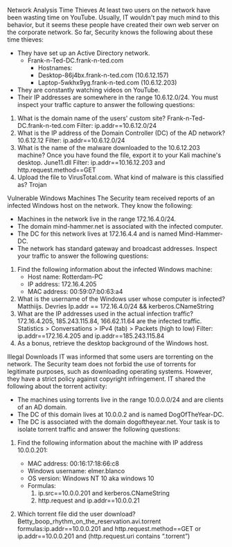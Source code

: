 ﻿Network Analysis
Time Thieves
At least two users on the network have been wasting time on YouTube. Usually, IT wouldn't pay much mind to this behavior, but it seems these people have created their own web server on the corporate network. So far, Security knows the following about these time thieves:
* They have set up an Active Directory network.
   * Frank-n-Ted-DC.frank-n-ted.com
      * Hostnames:
      * Desktop-86j4bx.frank-n-ted.com (10.6.12.157)
      * Laptop-5wkhx9yg.frank-n-ted.com (10.6.12.203)
* They are constantly watching videos on YouTube.
* Their IP addresses are somewhere in the range 10.6.12.0/24.
You must inspect your traffic capture to answer the following questions:
1. What is the domain name of the users' custom site?
Frank-n-Ted-DC.frank-n-ted.com
Filter: ip.addr==10.6.12.0/24
2. What is the IP address of the Domain Controller (DC) of the AD network?
        10.6.12.12
        Filter: ip.addr==10.6.12.0/24
3. What is the name of the malware downloaded to the 10.6.12.203 machine? Once you have found the file, export it to your Kali machine's desktop.
June11.dll
Filter: ip.addr==10.16.12.203 and http.request.method==GET
4. Upload the file to VirusTotal.com. What kind of malware is this classified as?
   Trojan

Vulnerable Windows Machines
The Security team received reports of an infected Windows host on the network. They know the following:
* Machines in the network live in the range 172.16.4.0/24.
* The domain mind-hammer.net is associated with the infected computer.
* The DC for this network lives at 172.16.4.4 and is named Mind-Hammer-DC.
* The network has standard gateway and broadcast addresses.
Inspect your traffic to answer the following questions:
1. Find the following information about the infected Windows machine:
   * Host name: Rotterdam-PC
   * IP address: 172.16.4.205
   * MAC address: 00:59:07:b0:63:a4
2. What is the username of the Windows user whose computer is infected?
        Matthiijs. Devries
        Ip.addr == 172.16.4.0/24 && kerberos.CNameString
3. What are the IP addresses used in the actual infection traffic?
        172.16.4.205, 185.243.115.84, 166.62.11.64 are the infected traffic.
        Statistics > Conversations > IPv4 (tab) > Packets (high to low)
Filter: ip.addr==172.16.4.205 and ip.addr==185.243.115.84
4. As a bonus, retrieve the desktop background of the Windows host.

Illegal Downloads
IT was informed that some users are torrenting on the network. The Security team does not forbid the use of torrents for legitimate purposes, such as downloading operating systems. However, they have a strict policy against copyright infringement.
IT shared the following about the torrent activity:
* The machines using torrents live in the range 10.0.0.0/24 and are clients of an AD domain.
* The DC of this domain lives at 10.0.0.2 and is named DogOfTheYear-DC.
* The DC is associated with the domain dogoftheyear.net.
Your task is to isolate torrent traffic and answer the following questions:
1. Find the following information about the machine with IP address 10.0.0.201:
   * MAC address: 00:16:17:18:66:c8
   * Windows username: elmer.blanco
   * OS version: Windows NT 10 aka windows 10
   * Formulas:
      1. ip.src==10.0.0.201 and kerberos.CNameString
      2. http.request and ip.addr==10.0.0.21


2. Which torrent file did the user download?
Betty_boop_rhythm_on_the_reservation.avi.torrent
formulas:ip.addr==10.0.0.201 and http.request.method==GET or 
ip.addr==10.0.0.201 and (http.request.uri contains “.torrent”)